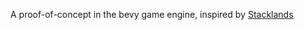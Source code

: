 A proof-of-concept in the bevy game engine, inspired by [Stacklands](https://store.steampowered.com/app/1948280/Stacklands/)